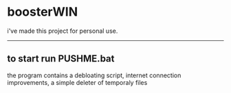 # boosterWIN
i've made this project for personal use.

----------------------------------------------------------------
to start run PUSHME.bat
----------------------------------------------------------------
the program contains a debloating script, internet connection improvements, a simple deleter of temporaly files

